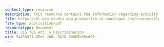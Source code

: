 ```yaml
---
content_type: resource
description: This resource contains the information regarding activity 6 discriminacion.
file: https://ol-ocw-studio-app-production.s3.amazonaws.com/courses/21g-705-oral-communication-in-spanish-spring-2004/944388f145dfab8c34188b585b96ed90_MIT21G_705S04_act6discrim.pdf
file_type: application/pdf
resourcetype: Document
title: 21G.705_Act._6_Discriminacion
uid: 944388f1-45df-ab8c-3418-8b585b96ed90
---
```

